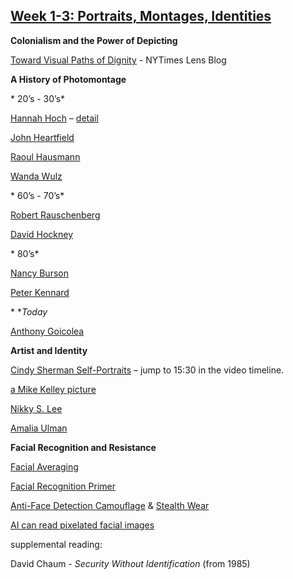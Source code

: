 ## [Week 1-3: Portraits, Montages, Identities](https://nyudigitalart-f17.tumblr.com/post/165219851542/portraits-montages-identites)

**Colonialism and the Power of Depicting**

[Toward Visual Paths of Dignity](https://t.umblr.com/redirect?z=http%3A%2F%2Flens.blogs.nytimes.com%2F2014%2F01%2F30%2Ftoward-visual-paths-of-dignity%2F%3F_php%3Dtrue%26_type%3Dblogs%26_r%3D0&t=YmI3YThkMzliNTlhZDMwZTNhMDgyMTg1NWE3NjM3YTMxMTY5NzhkOSxHeWQycUxBZQ%3D%3D&b=t%3AIUytWqoVMUXPsG6z4BTLbA&p=https%3A%2F%2Fnyudigitalart-f17.tumblr.com%2Fpost%2F165219851542%2Fportraits-montages-identites&m=1) - NYTimes Lens Blog

**A History of Photomontage**

\* 20’s - 30’s*

[Hannah Hoch](https://t.umblr.com/redirect?z=http%3A%2F%2Fimages.google.com%2Fsearch%3Fsite%3D%26tbm%3Disch%26source%3Dhp%26biw%3D2361%26bih%3D1221%26q%3Dhanna%2Bhoch%26oq%3Dhanna%2Bhoch%26gs_l%3Dimg.3..0i10l10.4218.7622.0.8343.12.11.1.0.0.0.116.570.10j1.11.0....0...1ac.1.26.img..0.12.572.ycurUhO-Fow%23q%3Dhannah%2Bhoch%26tbas%3D0%26tbm%3Disch&t=Y2IwMWFkMjBjYjJhY2I5NTVkMGVmYWY5MjNhMGIzMDQyMzcxY2ZjMyxHeWQycUxBZQ%3D%3D&b=t%3AIUytWqoVMUXPsG6z4BTLbA&p=https%3A%2F%2Fnyudigitalart-f17.tumblr.com%2Fpost%2F165219851542%2Fportraits-montages-identites&m=1) – [detail](https://t.umblr.com/redirect?z=http%3A%2F%2Fwww.flickr.com%2Fphotos%2F32535532%40N07%2F3179940950%2F&t=Mzk0YjNjZTNlMDhlZTRjNDI1YTgyNjE1YThjZTkzMjQ3MGZjNDg3ZixHeWQycUxBZQ%3D%3D&b=t%3AIUytWqoVMUXPsG6z4BTLbA&p=https%3A%2F%2Fnyudigitalart-f17.tumblr.com%2Fpost%2F165219851542%2Fportraits-montages-identites&m=1)

[John Heartfield](https://t.umblr.com/redirect?z=http%3A%2F%2Fwww.google.com%2Fsearch%3Fsite%3D%26tbm%3Disch%26source%3Dhp%26biw%3D1335%26bih%3D779%26q%3Djohn%2Bheartfield%26oq%3Djohn%2Bhearf%26gs_l%3Dimg.3.0.0i10i24l2.1666.4364.0.5933.12.10.1.1.1.0.96.481.10.10.0....0...1ac.1.26.img..0.12.489.ZvS_YK1nfVk&t=OTdjMDAwZjU4ZjI1OTRjOTQxNjQyZmY1ZjNkNThjYmExM2FjNTBkNSxHeWQycUxBZQ%3D%3D&b=t%3AIUytWqoVMUXPsG6z4BTLbA&p=https%3A%2F%2Fnyudigitalart-f17.tumblr.com%2Fpost%2F165219851542%2Fportraits-montages-identites&m=1)

[Raoul Hausmann](https://t.umblr.com/redirect?z=http%3A%2F%2Fwww.google.com%2Fsearch%3Fsite%3D%26tbm%3Disch%26source%3Dhp%26biw%3D1335%26bih%3D779%26q%3Draoul%2Bhausmann%2Bphotomontage%26gs_l%3Dimg.3.0.0i10i24l2.1666.4364.0.5933.12.10.1.1.1.0.96.481.10.10.0....0...1ac.1.26.img..0.12.489.ZvS_YK1nfVk&t=MjI0ZDY2NDI4YjY4ZDFiNmRmMDllYmQ4ZThhODFiYzg2YzM5ZTIzOSxHeWQycUxBZQ%3D%3D&b=t%3AIUytWqoVMUXPsG6z4BTLbA&p=https%3A%2F%2Fnyudigitalart-f17.tumblr.com%2Fpost%2F165219851542%2Fportraits-montages-identites&m=1)

[Wanda Wulz](https://t.umblr.com/redirect?z=http%3A%2F%2Fthebluelantern.blogspot.com%2F2011%2F11%2Fwanda-wulz-and-trieste.html&t=NmMyNmFlYTA2ZTE0OTI0ZmYxODVjZDYxMjI4ZjJjMzczYTJiYzAwOCxHeWQycUxBZQ%3D%3D&b=t%3AIUytWqoVMUXPsG6z4BTLbA&p=https%3A%2F%2Fnyudigitalart-f17.tumblr.com%2Fpost%2F165219851542%2Fportraits-montages-identites&m=1)

\* 60’s - 70’s*

[Robert Rauschenberg](https://t.umblr.com/redirect?z=http%3A%2F%2Fwww.google.com%2Fsearch%3Fsite%3D%26tbm%3Disch%26source%3Dhp%26biw%3D1335%26bih%3D779%26q%3Drobert%2Brauchenberg%2Bphotocollage%26gs_l%3Dimg.3.0.0i10i24l2.1666.4364.0.5933.12.10.1.1.1.0.96.481.10.10.0....0...1ac.1.26.img..0.12.489.ZvS_YK1nfVk%23q%3Drobert%2Brauschenberg%2Bscreen%2Bprints%26tbm%3Disch&t=MDg5ZDUwMmMwOTYzYjA0ZTU5ODQ3NzVkODUzM2ZiZTAzNWEwMzQwMixHeWQycUxBZQ%3D%3D&b=t%3AIUytWqoVMUXPsG6z4BTLbA&p=https%3A%2F%2Fnyudigitalart-f17.tumblr.com%2Fpost%2F165219851542%2Fportraits-montages-identites&m=1)

[David Hockney](https://t.umblr.com/redirect?z=http%3A%2F%2Fwww.google.com%2Fsearch%3Fsite%3D%26tbm%3Disch%26source%3Dhp%26biw%3D1335%26bih%3D779%26q%3Ddavid%2Bhockney%2Bphotocollage%26gs_l%3Dimg.3.0.0i10i24l2.1666.4364.0.5933.12.10.1.1.1.0.96.481.10.10.0....0...1ac.1.26.img..0.12.489.ZvS_YK1nfVk%23q%3Ddavid%2Bhockney%2Bphotography%26tbm%3Disch&t=ZGIzMDllNmE5ZWQ4Nzg1MDVlYTMxYTliYjNkNmVlN2Q0YmQ0MmNjZixHeWQycUxBZQ%3D%3D&b=t%3AIUytWqoVMUXPsG6z4BTLbA&p=https%3A%2F%2Fnyudigitalart-f17.tumblr.com%2Fpost%2F165219851542%2Fportraits-montages-identites&m=1)

\* 80’s*

[Nancy Burson](https://t.umblr.com/redirect?z=http%3A%2F%2Fnancyburson.com%2Fcomposite-silver-prints%2F&t=MWY3NDQ0YzVhMDYyMDNlNWQ1OWZhOTgxYzcwZDZiZmZiZmMyMzAwYyxHeWQycUxBZQ%3D%3D&b=t%3AIUytWqoVMUXPsG6z4BTLbA&p=https%3A%2F%2Fnyudigitalart-f17.tumblr.com%2Fpost%2F165219851542%2Fportraits-montages-identites&m=1)

[Peter Kennard](https://t.umblr.com/redirect?z=http%3A%2F%2Fwww.google.com%2Fsearch%3Fsite%3D%26tbm%3Disch%26source%3Dhp%26biw%3D1335%26bih%3D779%26q%3Dpeter%2Bkennard%26gs_l%3Dimg.3.0.0i10i24l2.1666.4364.0.5933.12.10.1.1.1.0.96.481.10.10.0....0...1ac.1.26.img..0.12.489.ZvS_YK1nfVk%23q%3Dpeter%2Bkennard%26tbm%3Disch&t=NmMwYzI0ODA1MzYzM2ZkNGUyMWEzNzNhNDkyYWNjYmU0ODhiZGVkNyxHeWQycUxBZQ%3D%3D&b=t%3AIUytWqoVMUXPsG6z4BTLbA&p=https%3A%2F%2Fnyudigitalart-f17.tumblr.com%2Fpost%2F165219851542%2Fportraits-montages-identites&m=1)

\* **Today*

[Anthony Goicolea](https://t.umblr.com/redirect?z=http%3A%2F%2Fwww.anthonygoicolea.com%2Fsets%2Fphotography%2F&t=Y2NiYzg4ZjYzYmJjZmU4MTA2NjUzMmI4NGZkNWM3ZWYwMDc1NWZmZSxHeWQycUxBZQ%3D%3D&b=t%3AIUytWqoVMUXPsG6z4BTLbA&p=https%3A%2F%2Fnyudigitalart-f17.tumblr.com%2Fpost%2F165219851542%2Fportraits-montages-identites&m=1)

**Artist and Identity**

[Cindy Sherman Self-Portraits](https://t.umblr.com/redirect?z=https%3A%2F%2Fart21.org%2Fwatch%2Fart-in-the-twenty-first-century%2Fs5%2Fcindy-sherman-in-transformation-segment%2F&t=OGU2M2E3NWE1MmYxN2NlN2ZhMGU3ZjAyY2VhMGQzZGY4NDRlZWY0YyxHeWQycUxBZQ%3D%3D&b=t%3AIUytWqoVMUXPsG6z4BTLbA&p=https%3A%2F%2Fnyudigitalart-f17.tumblr.com%2Fpost%2F165219851542%2Fportraits-montages-identites&m=1) – jump to 15:30 in the video timeline.

[a Mike Kelley picture](https://t.umblr.com/redirect?z=http%3A%2F%2Fimages.artnet.com%2Fimages_US%2Fmagazine%2Ffeatures%2Ffinch%2Frip-mike-kelley-1954-2012-1.png&t=ZDdhNDgwYTg0ZWQyMjM1Njg4ZjBiYzQ3Y2MxNmZkYmRhZmVhMTlkMSxHeWQycUxBZQ%3D%3D&b=t%3AIUytWqoVMUXPsG6z4BTLbA&p=https%3A%2F%2Fnyudigitalart-f17.tumblr.com%2Fpost%2F165219851542%2Fportraits-montages-identites&m=1)

[Nikky S. Lee](https://t.umblr.com/redirect?z=http%3A%2F%2Fwww.tonkonow.com%2Flee.html&t=Yzc5OGNjZGVmYzFmMmZjZWRmMGRiNDY3NmVhOTA5YzFhMjNiNmI0MixHeWQycUxBZQ%3D%3D&b=t%3AIUytWqoVMUXPsG6z4BTLbA&p=https%3A%2F%2Fnyudigitalart-f17.tumblr.com%2Fpost%2F165219851542%2Fportraits-montages-identites&m=1)

[Amalia Ulman](https://t.umblr.com/redirect?z=http%3A%2F%2Fwww.newmuseum.org%2Fexhibitions%2Fview%2Famalia-ulman-excellences-perfections&t=NGM4OGU1ZWQ4NGFlNjkyZmZiMzNkZGZhMTRiMjAyODM5YmQ0Y2JkMSxHeWQycUxBZQ%3D%3D&b=t%3AIUytWqoVMUXPsG6z4BTLbA&p=https%3A%2F%2Fnyudigitalart-f17.tumblr.com%2Fpost%2F165219851542%2Fportraits-montages-identites&m=1)

**Facial Recognition and Resistance**

[Facial Averaging](https://t.umblr.com/redirect?z=http%3A%2F%2Fwww.faceresearch.org%2Fdemos%2Faverage&t=MjEwZWI1NmNiNzEwMmQ0NGRkZGM4ZWVhNGRjNzMwYTU3MGJkMWE5OSxHeWQycUxBZQ%3D%3D&b=t%3AIUytWqoVMUXPsG6z4BTLbA&p=https%3A%2F%2Fnyudigitalart-f17.tumblr.com%2Fpost%2F165219851542%2Fportraits-montages-identites&m=1)

[Facial Recognition Primer](https://t.umblr.com/redirect?z=http%3A%2F%2Felectronics.howstuffworks.com%2Fgadgets%2Fhigh-tech-gadgets%2Ffacial-recognition.htm&t=Y2ZmZWQ4ZTk3MTFhYmY4ZDdmNjQ1YzM5ZWIzYzNiZWZjZjA2NjNlYSxHeWQycUxBZQ%3D%3D&b=t%3AIUytWqoVMUXPsG6z4BTLbA&p=https%3A%2F%2Fnyudigitalart-f17.tumblr.com%2Fpost%2F165219851542%2Fportraits-montages-identites&m=1)

[Anti-Face Detection Camouflage](https://t.umblr.com/redirect?z=http%3A%2F%2Fcvdazzle.com&t=OWM0ZjdiYmUzOTE1ODBjY2QyMjE0OTY1MjI0OTBmZjMxNzU1Y2ZhZixHeWQycUxBZQ%3D%3D&b=t%3AIUytWqoVMUXPsG6z4BTLbA&p=https%3A%2F%2Fnyudigitalart-f17.tumblr.com%2Fpost%2F165219851542%2Fportraits-montages-identites&m=1) & [Stealth Wear](https://t.umblr.com/redirect?z=http%3A%2F%2Fahprojects.com%2Fprojects%2Fstealth-wear&t=NzZlMTZkZWFhNjk2MzRmMGVkZGQ4MDllZDE1MWVhZDQ3MGRkODNhZSxHeWQycUxBZQ%3D%3D&b=t%3AIUytWqoVMUXPsG6z4BTLbA&p=https%3A%2F%2Fnyudigitalart-f17.tumblr.com%2Fpost%2F165219851542%2Fportraits-montages-identites&m=1) 

[AI can read pixelated facial images ](https://t.umblr.com/redirect?z=https%3A%2F%2Fwww.wired.com%2F2016%2F09%2Fmachine-learning-can-identify-pixelated-faces-researchers-show%2F&t=NzdkNTYwM2JmYjM1MmQ3OTc4NWI2OGEyODUyNWMzMDc5ZTQwZmIzMixHeWQycUxBZQ%3D%3D&b=t%3AIUytWqoVMUXPsG6z4BTLbA&p=https%3A%2F%2Fnyudigitalart-f17.tumblr.com%2Fpost%2F165219851542%2Fportraits-montages-identites&m=1)

supplemental reading:

David Chaum - *Security Without Identification* (from 1985)